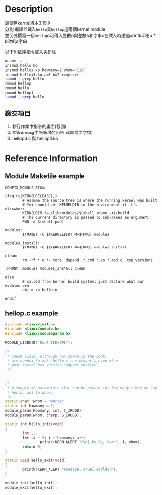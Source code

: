 # Description
請使用kernel版本3.19.0  
分別 編譯並載入`hello`與`hellop`這兩個kernel module   
並另外撰寫一個`hellop3`可傳入整數*a*與整數*b*和字串*c*在載入時透過printk印出*a* * *b*次的*c*字串
 
以下列依序指令載入與卸除
```bash
uname -a
insmod hello.ko
insmod hellop.ko howmany=2 whom="IIS"
insmod hellop3.ko a=3 b=2 c=mytext
lsmod | grep hello
rmmod hellop
rmmod hello
rmmod hellop3
lsmod | grep hello
```
## 繳交項目
1. 執行作業中指令的畫面(截圖)
2. 節錄dmesg中所新增的內容(截圖或文字檔)
3. hellop3.c 與 hellop3.ko 

# Reference Information
## Module Makefile example
```make
CONFIG_MODULE_SIG=n
 
ifeq ($(KERNELRELEASE),)
        # Assume the source tree is where the running kernel was built
        # You should set KERNELDIR in the environment if it's elsewhere
        KERNELDIR ?= /lib/modules/$(shell uname -r)/build
        # The current directory is passed to sub-makes as argument
        PWD := $(shell pwd)
 
modules:
        $(MAKE) -C $(KERNELDIR) M=$(PWD) modules
 
modules_install:
        $(MAKE) -C $(KERNELDIR) M=$(PWD) modules_install
 
clean:
        rm -rf *.o *~ core .depend .*.cmd *.ko *.mod.c .tmp_versions
 
.PHONY: modules modules_install clean
 
else
        # called from kernel build system: just declare what our modules are
        obj-m := hello.o
 
endif
```
## hellop.c example
```cpp
#include <linux/init.h>
#include <linux/module.h>
#include <linux/moduleparam.h>
 
MODULE_LICENSE("Dual BSD/GPL");
 
/*
 * These lines, although not shown in the book,
 * are needed to make hello.c run properly even when
 * your kernel has version support enabled
 */
 
 
/*
 * A couple of parameters that can be passed in: how many times we say
 * hello, and to whom.
 */
static char *whom = "world";
static int howmany = 1;
module_param(howmany, int, S_IRUGO);
module_param(whom, charp, S_IRUGO);
 
static int hello_init(void)
{
        int i;
        for (i = 0; i < howmany; i++)
                printk(KERN_ALERT "(%d) Hello, %s\n", i, whom);
        return 0;
}
 
static void hello_exit(void)
{
        printk(KERN_ALERT "Goodbye, cruel world\n");
}
 
module_init(hello_init);
module_exit(hello_exit);
```
